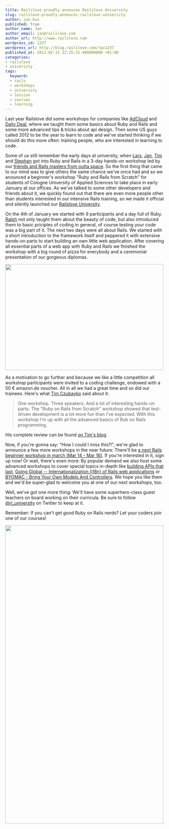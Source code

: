 ```yaml
---
title: Railslove proudly annouces Railslove University
slug: railslove-proudly-annouces-railslove-university
author: jan_kus
published: true
author_name: Jan
author_email: jan@railslove.com
author_url: http://www.railslove.com
wordpress_id: 1237
wordpress_url: http://blog.railslove.com/?p=1237
published_at: 2012-02-15 22:25:31.000000000 +01:00
categories:
- railslove
- university
tags:
  keyword:
  - rails
  - workshops
  - university
  - lession
  - courses
  - learning
---
```

Last year Railslove did some workshops for companies like <a href="http://adcloud.com/">AdCloud</a> and <a href="http://dailydeal.de/">Daily Deal</a>, where we taught them some basics about Ruby and Rails and some more advanced tips & tricks about api design. Then some US guys called 2012 to be the year to learn to code and we've started thinking if we should do this more often: training people, who are interested in learning to code.

Some of us still remember the early days at university, when <a href="http://railslove.com/lars_brillert">Lars</a>, <a href="http://railslove.com/jan_kus">Jan</a>, <a href="http://railslove.com/tim">Tim</a> and <a href="http://railslove.com/stephan_pavlovic">Stephan</a> got into Ruby and Rails in a 3-day hands-on workshop led by our <a href="http://galaxycats.com/">friends and Rails masters from outta space</a>. So the first thing that came to our mind was to give others the same chance we've once had and so we anounced a beginner's workshop "Ruby and Rails from Scratch" for students of Cologne University of Applied Sciences to take place in early January at our offices. As we've talked to some other developers and friends about it, we quickly found out that there are even more people other than students interested in our intensive Rails training, so we made it official and silently launched our <a href="http://university.railslove.com">Railslove University</a>.

On the 4th of January we started with 9 participants and a day full of Ruby. <a href="http://twitter.com/ralph">Ralph</a> not only taught them about the beauty of code, but also introduced them to basic priciples of coding in general, of course testing your code was a big part of it. The next two days were all about Rails. We started with a short introduction to the framework itself and peppered it with extensive hands-on parts to start building an own little web application. After covering all essential parts of a web app with Ruby and Rails we finished the workshop with a big round of pizza for everybody and a ceremonial presentation of our gorgeous diplomas. 

<a href="http://blog.railslove.com/wp-content/uploads/2012/02/Railslove-Workshops1.jpg"><img src="http://blog.railslove.com/wp-content/uploads/2012/02/Railslove-Workshops1.jpg" alt="" title="Rails from Scratch Team" width="500" height="334" class="aligncenter size-full wp-image-1238" /></a>

As a motivation to go further and because we like a little competition all workshop participants were invited to a coding challenge, endowed with a 50 € amazon.de voucher. All in all we had a great time and so did our trainees. Here's what <a href="https://twitter.com/timmes">Tim Czubayko</a> said about it:

<blockquote>One workshop. Three speakers. And a lot of interesting hands-on parts. The "Ruby on Rails from Scratch" workshop showed that test-driven development is a lot more fun than I've expected. With this workshop I'm up with all the advanced basics of Rub on Rails programming.</blockquote>

His complete review can be found <a href="http://timczubayko.de/post/15721461658/ruby-on-rails-from-scratch">on Tim's blog</a>. 

Now, if you're gonna say: "How I could I miss this?!", we're glad to announce a few more workshops in the near future: There'll be <a href="http://university.railslove.com/courses/3">a next Rails beginner workshop in march (Mar 14 - Mar 16)</a>. If you're interested in it, sign up now! Or wait, there's even more: By popular demand we also host some advanced workshops to cover special topics in-depth like <a href="http://university.railslove.com/courses/5">building APIs that last</a>, <a href="http://university.railslove.com/courses/4">Going Global -- Internationalization (i18n) of Rails web applications</a> or <a href="http://university.railslove.com/courses/2">BYOMAC - Bring Your Own Models And Controllers</a>. We hope you like them and we'd be super-glad to welcome you at one of our next workshops, too.

Well, we've got one more thing: We'll have some superhero-class guest teachers on board working on their curricula. Be sure to follow <a href="http://twitter.com/rl_university">@rl_university</a> on Twitter to keep at it.

Remember: If you can't get good Ruby on Rails nerds? Let your coders join one of our courses!

<a href="http://blog.railslove.com/wp-content/uploads/2012/02/Railslove-Workshops.jpg"><img src="http://blog.railslove.com/wp-content/uploads/2012/02/Railslove-Workshops.jpg" alt="" title="Railslove University" width="500" height="940" class="aligncenter size-full wp-image-1239" /></a>
